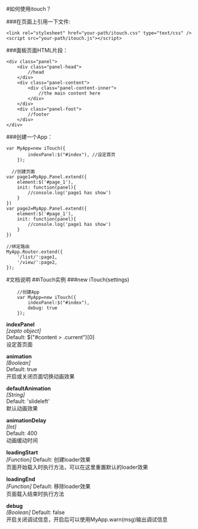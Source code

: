 #如何使用itouch？

###在页面上引用一下文件:
```
<link rel="stylesheet" href="your-path/itouch.css" type="text/css" />
<script src="your-path/itouch.js"></script>
```

###面板页面HTML片段：
```
<div class="panel">
	<div class="panel-head">
		//head
	</div>
	<div class="panel-content">
		<div class="panel-content-inner">
			//the main content here 
		</div>
	</div>
	<div class="panel-foot">
		//footer
	</div>
</div>
```


###创建一个App：
```
var MyApp=new iTouch({
		indexPanel:$("#index"), //设定首页
	});
  
  //创建页面
var page1=MyApp.Panel.extend({
	element:$('#page_1'),
	init: function(panel){
		//console.log('page1 has show')
	}
})
var page2=MyApp.Panel.extend({
	element:$('#page_1'),
	init: function(panel){
		//console.log('page1 has show')
	}
})

//绑定路由
MyApp.Router.extend({
	'/list/':page1,
	'/view/':page2,
});
```

#文档说明
##iTouch实例
###new iTouch(settings)
```
	//创建App
	var MyApp=new iTouch({
		indexPanel:$("#index"),
		debug: true
	});
```

**indexPanel**  
*[zepto object]*   
Default: $("#content > .current")[0]  
设定首页面  

**animation**   
*[Boolean]*  
Default: true   
开启或关闭页面切换动画效果  

**defaultAnimation**   
*[String]*  
Default: 'slideleft'    
默认动画效果  

**animationDelay**   
*[Int]*  
Default: 400     
动画缓动时间  

**loadingStart**   
*[Function]*
Default: 创建loader效果  
页面开始载入时执行方法，可以在这里重置默认的loader效果

**loadingEnd**   
*[Function]*
Default: 移除loader效果  
页面载入结束时执行方法

**debug**   
*[Boolean]*
Default: false  
开启关闭调试信息，开启后可以使用MyApp.warn(msg)输出调试信息


















